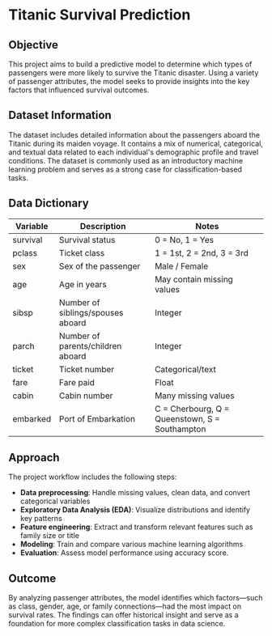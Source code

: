 # Titanic Survival Prediction

## Objective

This project aims to build a predictive model to determine which types of passengers were more likely to survive the Titanic disaster. Using a variety of passenger attributes, the model seeks to provide insights into the key factors that influenced survival outcomes.

## Dataset Information

The dataset includes detailed information about the passengers aboard the Titanic during its maiden voyage. It contains a mix of numerical, categorical, and textual data related to each individual's demographic profile and travel conditions. The dataset is commonly used as an introductory machine learning problem and serves as a strong case for classification-based tasks.

## Data Dictionary

| Variable | Description                       | Notes                                          |
| -------- | --------------------------------- | ---------------------------------------------- |
| survival | Survival status                   | 0 = No, 1 = Yes                                |
| pclass   | Ticket class                      | 1 = 1st, 2 = 2nd, 3 = 3rd                      |
| sex      | Sex of the passenger              | Male / Female                                  |
| age      | Age in years                      | May contain missing values                     |
| sibsp    | Number of siblings/spouses aboard | Integer                                        |
| parch    | Number of parents/children aboard | Integer                                        |
| ticket   | Ticket number                     | Categorical/text                               |
| fare     | Fare paid                         | Float                                          |
| cabin    | Cabin number                      | Many missing values                            |
| embarked | Port of Embarkation               | C = Cherbourg, Q = Queenstown, S = Southampton |

## Approach

The project workflow includes the following steps:

* **Data preprocessing**: Handle missing values, clean data, and convert categorical variables
* **Exploratory Data Analysis (EDA)**: Visualize distributions and identify key patterns
* **Feature engineering**: Extract and transform relevant features such as family size or title
* **Modeling**: Train and compare various machine learning algorithms
* **Evaluation**: Assess model performance using accuracy score.

## Outcome

By analyzing passenger attributes, the model identifies which factors—such as class, gender, age, or family connections—had the most impact on survival rates. The findings can offer historical insight and serve as a foundation for more complex classification tasks in data science.
